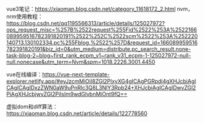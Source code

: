 vue3笔记：https://xiaoman.blog.csdn.net/category_11618172_2.html
nvm，nrm使用教程：https://blog.csdn.net/qq1195566313/article/details/125027972?ops_request_misc=%257B%2522request%255Fid%2522%253A%2522166089959516782391820191%2522%252C%2522scm%2522%253A%252220140713.130102334.pc%255Fblog.%2522%257D&request_id=166089959516782391820191&biz_id=0&utm_medium=distribute.pc_search_result.none-task-blog-2~blog~first_rank_ecpm_v1~rank_v31_ecpm-1-125027972-null-null.nonecase&utm_term=Nvm&spm=1018.2226.3001.4450

vue在线编译：https://vue-next-template-explorer.netlify.app/#eyJzcmMiOiI8ZGl2PlxyXG4gICAgPGRpdj4gXHJcbiAgICAgICAgIDxzZWN0aW9uPnRlc3Q8L3NlY3Rpb24+XHJcbiAgICAgIDwvZGl2PiAgXHJcbjwvZGl2PiIsIm9wdGlvbnMiOnt9fQ==

虚拟dom和diff算法：
https://xiaoman.blog.csdn.net/article/details/122778560